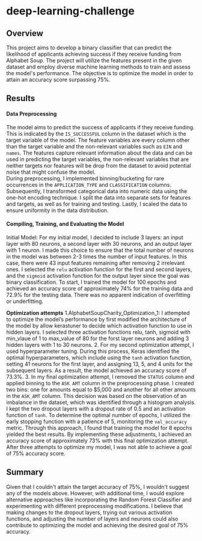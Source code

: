 # deep-learning-challenge

## Overview 
This project aims to develop a binary classifier that can predict the likelihood of applicants achieving success if they receive funding from Alphabet Soup. The project will utilize the features present in the given dataset and employ diverse machine learning methods to train and assess the model's performance. The objective is to optimize the model in order to attain an accuracy score surpassing 75%.

## Results
#### Data Preprocessing
The model aims to predict the success of applicants if they receive funding. This is indicated by the `IS_SUCCESSFUL` column in the dataset which is the target variable of the model. The feature variables are every column other than the target variable and the non-relevant variables such as `EIN` and `names`. The features capture relevant information about the data and can be used in predicting the target variables, the non-relevant variables that are neither targets nor features will be drop from the dataset to avoid potential noise that might confuse the model.  
During preprocessing, I implemented binning/bucketing for rare occurrences in the `APPLICATION_TYPE` and `CLASSIFICATION` columns. Subsequently, I transformed categorical data into numeric data using the one-hot encoding technique. I split the data into separate sets for features and targets, as well as for training and testing. Lastly, I scaled the data to ensure uniformity in the data distribution. 

#### Compiling, Training, and Evaluating the Model
Initial Model: For my initial model, I decided to include 3 layers: an input layer with 80 neurons, a second layer with 30 neurons, and an output layer with 1 neuron. I made this choice to ensure that the total number of neurons in the model was between 2-3 times the number of input features. In this case, there were 43 input features remaining after removing 2 irrelevant ones. I selected the `relu` activation function for the first and second layers, and the `sigmoid` activation function for the output layer since the goal was binary classification. To start, I trained the model for 100 epochs and achieved an accuracy score of approximately 74% for the training data and 72.9% for the testing data. There was no apparent indication of overfitting or underfitting.

**Optimization attempts**
1.AlphabetSoupCharity_Optimization_1: I attempted to optimize the model’s performance by first modified the architecture of the model by allow kerastuner to decide which activation function to use in hidden layers. I selected three activation functions relu, tanh, sigmoid with min_vlaue of 1 to max_value of 80 for the forst layer neurons and adding 3 hidden layers with 1 to 30 neurons.
2. For my second optimization attempt, I used hyperparameter tuning. During this process, Keras identified the optimal hyperparameters, which include using the `tanh` activation function, setting 41 neurons for the first layer, and assigning 13, 5, and 4 units for the subsequent layers. As a result, the model achieved an accuracy score of 73.3%.
3. In my final optimization attempt, I removed the `STATUS` column and applied binning to the `ASK AMT` column in the preprocessing phase. I created two bins: one for amounts equal to $5,000 and another for all other amounts in the `ASK_AMT` column. This decision was based on the observation of an imbalance in the dataset, which was identified through a histogram analysis. I kept the two dropout layers with a dropout rate of 0.5 and an activation function of `tanh`. To determine the optimal number of epochs, I utilized the early stopping function with a patience of 5, monitoring the `val_accuracy` metric. Through this approach, I found that training the model for 8 epochs yielded the best results. By implementing these adjustments, I achieved an accuracy score of approximately 73% with this final optimization attempt.
After three attempts to optimize my model, I was not able to achieve a goal of 75% accuracy score. 

## Summary
Given that I couldn't attain the target accuracy of 75%, I wouldn't suggest any of the models above. However, with additional time, I would explore alternative approaches like incorporating the Random Forest Classifier and experimenting with different preprocessing modifications. I believe that making changes to the dropout layers, trying out various activation functions, and adjusting the number of layers and neurons could also contribute to optimizing the model and achieving the desired goal of 75% accuracy. 
